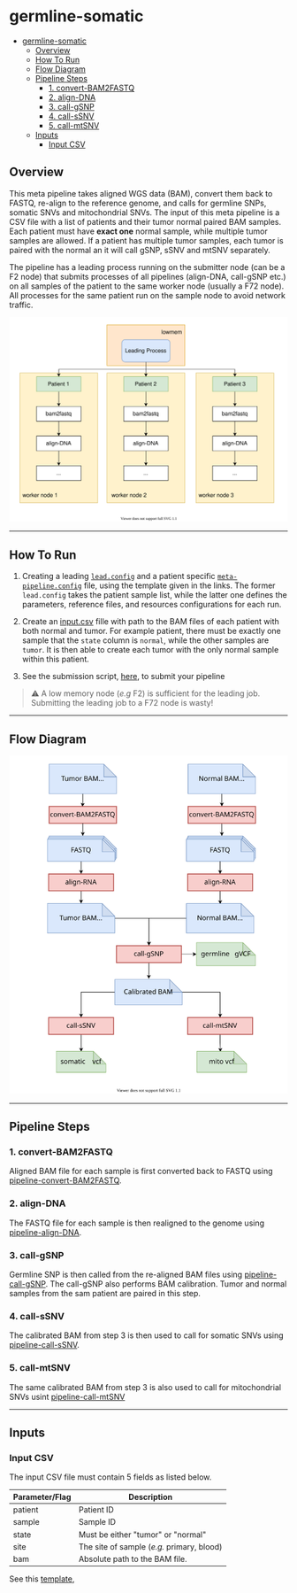 # germline-somatic

- [germline-somatic](#germline-somatic)
  - [Overview](#overview)
  - [How To Run](#how-to-run)
  - [Flow Diagram](#flow-diagram)
  - [Pipeline Steps](#pipeline-steps)
    - [1. convert-BAM2FASTQ](#1-convert-bam2fastq)
    - [2. align-DNA](#2-align-dna)
    - [3. call-gSNP](#3-call-gsnp)
    - [4. call-sSNV](#4-call-ssnv)
    - [5. call-mtSNV](#5-call-mtsnv)
  - [Inputs](#inputs)
    - [Input CSV](#input-csv)

## Overview

This meta pipeline takes aligned WGS data (BAM), convert them back to FASTQ, re-align to the reference genome, and calls for germline SNPs, somatic SNVs and mitochondrial SNVs. The input of this meta pipeline is a CSV file with a list of patients and their tumor normal paired BAM samples. Each patient must have **exact one** normal sample, while multiple tumor samples are allowed. If a patient has multiple tumor samples, each tumor is paired with the normal an it will call gSNP, sSNV and mtSNV separately.

The pipeline has a leading process running on the submitter node (can be a F2 node) that submits processes of all pipelines (align-DNA, call-gSNP etc.) on all samples of the patient to the same worker node (usually a F72 node). All processes for the same patient run on the sample node to avoid network traffic.

![design](img/design.drawio.svg?raw=true)

---

## How To Run

1. Creating a leading [`lead.config`](config/template_meta-lead.config) and a patient specific [`meta-pipeline.config`](config/template_meta-pipeline.config) file, using the template given in the links. The former `lead.config` takes the patient sample list, while the latter one defines the parameters, reference files, and resources configurations for each run.

2. Create an [input.csv](inputs/template-inputs.csv) fille with path to the BAM files of each patient with both normal and tumor. For example patient, there must be exactly one sample that the `state` column is `normal`, while the other samples are `tumor`. It is then able to create each tumor with the only normal sample within this patient.

3. See the submission script, [here](https://github.com/uclahs-cds/tool-submit-nf), to submit your pipeline

> :warning: A low memory node (*e.g* F2) is sufficient for the leading job. Submitting the leading job to a F72 node is wasty!

---

## Flow Diagram

![alt text](img/diagram.drawio.svg?raw=true)

---

## Pipeline Steps

### 1. convert-BAM2FASTQ

Aligned BAM file for each sample is first converted back to FASTQ using [pipeline-convert-BAM2FASTQ](https://github.com/uclahs-cds/pipeline-convert-BAM2FASTQ/).

### 2. align-DNA

The FASTQ file for each sample is then realigned to the genome using [pipeline-align-DNA](https://github.com/uclahs-cds/pipeline-align-DNA).

### 3. call-gSNP

Germline SNP is then called from the re-aligned BAM files using [pipeline-call-gSNP](https://github.com/uclahs-cds/pipeline-call-gSNP). The call-gSNP also performs BAM calibration. Tumor and normal samples from the sam patient are paired in this step.

### 4. call-sSNV

The calibrated BAM from step 3 is then used to call for somatic SNVs using [pipeline-call-sSNV](https://github.com/uclahs-cds/pipeline-call-sSNV).

### 5. call-mtSNV

The same calibrated BAM from step 3 is also used to call for mitochondrial SNVs usint [pipeline-call-mtSNV](https://github.com/uclahs-cds/pipeline-call-mtSNV)

---

## Inputs

### Input CSV

The input CSV file must contain 5 fields as listed below.

| Parameter/Flag | Description                                |
| -------------- | ------------------------------------------ |
| patient        | Patient ID                                 |
| sample         | Sample ID                                  |
| state          | Must be either "tumor" or "normal"         |
| site           | The site of sample (*e.g.* primary, blood) |
| bam            | Absolute path to the BAM file.             |

See this [template](input/template-inputs.csv),
